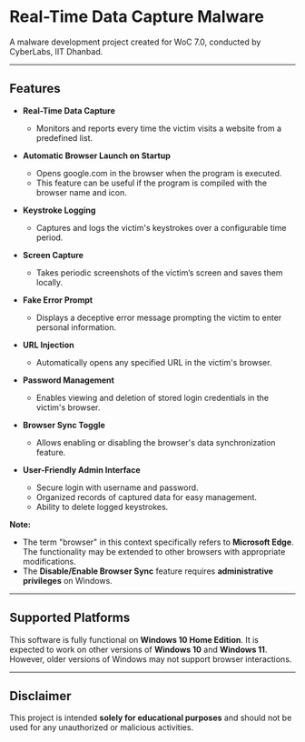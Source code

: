 # Real-Time Data Capture Malware
A malware development project created for WoC 7.0, conducted by CyberLabs, IIT Dhanbad.

---

## Features

- **Real-Time Data Capture**
  - Monitors and reports every time the victim visits a website from a predefined list.
- **Automatic Browser Launch on Startup**
  - Opens google.com in the browser when the program is executed.
  - This feature can be useful if the program is compiled with the browser name and icon.
- **Keystroke Logging**
  - Captures and logs the victim's keystrokes over a configurable time period.

- **Screen Capture**
  - Takes periodic screenshots of the victim’s screen and saves them locally.

- **Fake Error Prompt**
  - Displays a deceptive error message prompting the victim to enter personal information.

- **URL Injection**
  - Automatically opens any specified URL in the victim's browser.

- **Password Management**
  - Enables viewing and deletion of stored login credentials in the victim's browser.

- **Browser Sync Toggle**
  - Allows enabling or disabling the browser's data synchronization feature.

- **User-Friendly Admin Interface**
  - Secure login with username and password.
  - Organized records of captured data for easy management.
  - Ability to delete logged keystrokes.

**Note:**
- The term "browser" in this context specifically refers to **Microsoft Edge**. The functionality may be extended to other browsers with appropriate modifications.
- The **Disable/Enable Browser Sync** feature requires **administrative privileges** on Windows.

---

## Supported Platforms

This software is fully functional on **Windows 10 Home Edition**. It is expected to work on other versions of **Windows 10** and **Windows 11**. However, older versions of Windows may not support browser interactions.

---

## Disclaimer

This project is intended **solely for educational purposes** and should not be used for any unauthorized or malicious activities.
